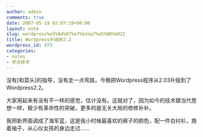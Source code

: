 ```yaml
---
author: admin
comments: true
date: 2007-05-19 02:07:19+00:00
layout: note
slug: wordpress%e5%8d%87%e7%ba%a7%e5%88%b022
title: Wordpress升级到2.2
wordpress_id: 973
categories:
- notes
- 学点技术
---
```


没有[和菜头]的指导，没有走一点弯路，今晚把Wordpress程序从2.03升级到了Wordpress2.2。

大家用起来有没有不一样的感觉，估计没有。这就对了，因为如今的技术跟当代思想一样，极少有革命性的突破，更多的是无关大局的修修补补。

我把新界面调成了海军蓝，这是我小时候最喜欢的裤子的颜色，配一件白衬衫，挽着袖子，从心仪女孩的身边走过……


